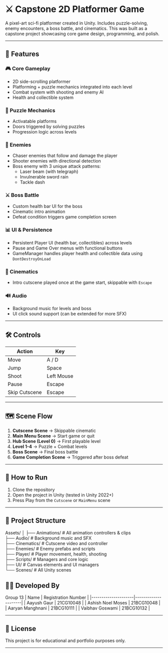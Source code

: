 # ⚔️ Capstone 2D Platformer Game

A pixel-art sci-fi platformer created in Unity. Includes puzzle-solving, enemy encounters, a boss battle, and cinematics. This was built as a capstone project showcasing core game design, programming, and polish.

---

## 🚀 Features

### 🎮 Core Gameplay
- 2D side-scrolling platformer
- Platforming + puzzle mechanics integrated into each level
- Combat system with shooting and enemy AI
- Health and collectible system

### 🧠 Puzzle Mechanics
- Activatable platforms
- Doors triggered by solving puzzles
- Progression logic across levels

### 👾 Enemies
- Chaser enemies that follow and damage the player
- Shooter enemies with directional detection
- Boss enemy with 3 unique attack patterns:
  - Laser beam (with telegraph)
  - Invulnerable sword rain
  - Tackle dash

### ⚔️ Boss Battle
- Custom health bar UI for the boss
- Cinematic intro animation
- Defeat condition triggers game completion screen

### 📊 UI & Persistence
- Persistent Player UI (health bar, collectibles) across levels
- Pause and Game Over menus with functional buttons
- GameManager handles player health and collectible data using `DontDestroyOnLoad`

### 🎥 Cinematics
- Intro cutscene played once at the game start, skippable with `Escape`

### 🔊 Audio
- Background music for levels and boss
- UI click sound support (can be extended for more SFX)

---

## 🛠️ Controls

| Action       | Key         |
|--------------|-------------|
| Move         | A / D       |
| Jump         | Space       |
| Shoot        | Left Mouse  |
| Pause        | Escape      |
| Skip Cutscene| Escape      |

---

## 🗺️ Scene Flow

1. **Cutscene Scene** → Skippable cinematic
2. **Main Menu Scene** → Start game or quit
3. **Hub Scene (Level 0)** → First playable level
4. **Level 1-4** → Puzzle + Combat levels
5. **Boss Scene** → Final boss battle
6. **Game Completion Scene** → Triggered after boss defeat

---

## 🔧 How to Run

1. Clone the repository
2. Open the project in Unity (tested in Unity 2022+)
3. Press Play from the `Cutscene` or `MainMenu` scene

---

## 📁 Project Structure

Assets/
│
├── Animations/         # All animation controllers & clips  
├── Audio/              # Background music and SFX  
├── Cinematics/         # Cutscene video and controller  
├── Enemies/            # Enemy prefabs and scripts  
├── Player/             # Player movement, health, shooting  
├── Scripts/            # Managers and core logic  
├── UI/                 # Canvas elements and UI managers  
└── Scenes/             # All Unity scenes  

## 🧑‍💻 Developed By

Group 13
| Name                | Registration Number |
|---------------------|---------------------|
| Aayush Gaur         | 21CG10048           |
| Ashish Noel Moses   | 21BCG10048          |
| Aaryan Manghnani    | 21BCG10111          |
| Vaibhav Goswami     | 21BCG10132          |

---

## 📝 License

This project is for educational and portfolio purposes only.

---
